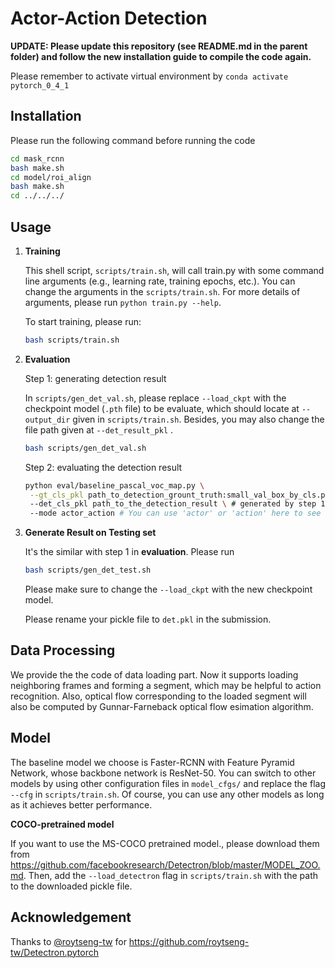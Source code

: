 # Actor-Action Detection
**UPDATE: Please update this repository (see README.md in the parent folder) and follow the new installation guide to compile the code again.**

Please remember to activate virtual environment by `conda activate pytorch_0_4_1`



## Installation

Please run the following command before running the code

```bash
cd mask_rcnn
bash make.sh
cd model/roi_align
bash make.sh
cd ../../../
```



## Usage

1. **Training**

   This shell script, `scripts/train.sh`, will call train.py with some command line arguments (e.g., learning rate, training epochs, etc.). You can change the arguments in  the `scripts/train.sh`. For more details of arguments, please run `python train.py --help`.

   To start training, please run:

   ```bash
   bash scripts/train.sh
   ```

2. **Evaluation**

   Step 1: generating detection result

   In `scripts/gen_det_val.sh`, please replace `--load_ckpt` with the checkpoint model (`.pth` file) to be evaluate, which should locate at `--output_dir` given in `scripts/train.sh`. Besides, you may also change the file path given at `--det_result_pkl` .

   ```bash
   bash scripts/gen_det_val.sh
   ```

   Step 2: evaluating the detection result

   ```bash
   python eval/baseline_pascal_voc_map.py \
   	--gt_cls_pkl path_to_detection_grount_truth:small_val_box_by_cls.pkl
   	--det_cls_pkl path_to_the_detection_result \ # generated by step 1 (--det_result_pkl in scripts/gen_det.sh)
   	--mode actor_action # You can use 'actor' or 'action' here to see the mAP when only considering actor labels or action labels
   ```

3. **Generate Result on Testing set**

   It's the similar with step 1 in **evaluation**. Please run

   ```bash
   bash scripts/gen_det_test.sh
   ```

   Please make sure to change the `--load_ckpt` with the new checkpoint model.

   Please rename your pickle file to `det.pkl` in the submission.



## Data Processing

We provide the the code of data loading part. Now it supports loading neighboring frames and forming a segment, which may be helpful to action recognition. Also, optical flow corresponding to the loaded segment will also be computed by Gunnar-Farneback optical flow esimation algorithm.



## Model

The baseline model we choose is Faster-RCNN with Feature Pyramid Network, whose backbone network is ResNet-50. You can switch to other models by using other configuration files in `model_cfgs/` and replace the flag `--cfg` in `scripts/train.sh`. Of course, you can use any other models as long as it achieves better performance.



**COCO-pretrained model**

If you want to use the MS-COCO pretrained model., please download them from <https://github.com/facebookresearch/Detectron/blob/master/MODEL_ZOO.md>. Then, add the `--load_detectron` flag in `scripts/train.sh` with the path to the downloaded pickle file.



## Acknowledgement

Thanks to [@roytseng-tw](https://github.com/roytseng-tw) for <https://github.com/roytseng-tw/Detectron.pytorch>

